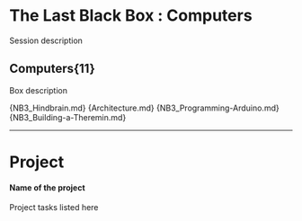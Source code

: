 # The Last Black Box : Computers
Session description

## Computers{11}
Box description

{NB3_Hindbrain.md}
{Architecture.md}
{NB3_Programming-Arduino.md}
{NB3_Building-a-Theremin.md}

---

# Project
#### Name of the project
Project tasks listed here
